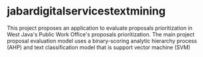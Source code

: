 # jabardigitalservicestextmining
This project proposes an application to evaluate proposals prioritization in West Java's Public Work Office's proposals prioritization. The main project proposal evaluation model uses a binary-scoring analytic hierarchy process (AHP) and text classification model that is support vector machine (SVM)
